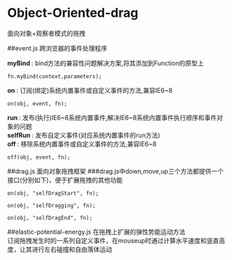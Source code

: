 # Object-Oriented-drag
面向对象+观察者模式的拖拽

##event.js 
跨浏览器的事件处理程序

<strong> myBind </strong> : bind方法的兼容性问题解决方案,将其添加到Function的原型上 <br>
<pre><code>fn.myBind(context,parameters);</code></pre>
<strong> on </strong> : 订阅(绑定)系统内置事件或自定义事件的方法,兼容IE6~8 <br>
<pre><code>on(obj, event, fn);</code></pre>
<strong> run </strong> : 发布(执行)IE6~8系统内置事件,解决IE6~8系统内置事件执行顺序和事件对象的问题 <br>
<strong> selfRun </strong> : 发布自定义事件(对应系统内置事件的run方法) <br>
<strong> off </strong> :  移除系统内置事件或自定义事件的方法,兼容IE6~8 <br>
<pre><code>off(obj, event, fn);</code></pre>

##drag.js
面向对象拖拽框架
###drag.js中down,move,up三个方法都提供一个接口(分别如下)，便于扩展拖拽的其他功能
<pre><code>on(obj, "selfDragStart", fn);</code></pre>
<pre><code>on(obj, "selfDragging", fn);</code></pre>
<pre><code>on(obj, "selfDragEnd", fn);</code></pre>

##elastic-potential-energy.js
在拖拽上扩展的弹性势能运动方法 <br>
订阅拖拽发生时的一系列自定义事件，在mouseup时通过计算水平速度和竖直高度，让其进行左右碰撞和自由落体运动
